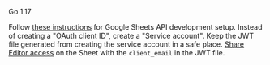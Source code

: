Go 1.17

Follow [these instructions](https://developers.google.com/sheets/api/quickstart/go) for Google Sheets API development setup. Instead of creating a "OAuth client ID", create a "Service account". Keep the JWT file generated from creating the service account in a safe place. [Share Editor access](https://support.google.com/a/users/answer/9305987?hl=en) on the Sheet with the `client_email` in the JWT file.
